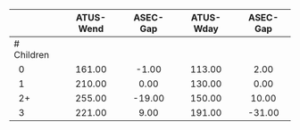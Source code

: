
|                      |    ATUS-Wend |     ASEC-Gap |    ATUS-Wday |     ASEC-Gap |
| -------------------- | :----------: | :----------: | :----------: | :----------: |
| # Children           |              |              |              |              |
| &nbsp;&nbsp;0        |       161.00 |        -1.00 |       113.00 |         2.00 |
| &nbsp;&nbsp;1        |       210.00 |         0.00 |       130.00 |         0.00 |
| &nbsp;&nbsp;2+       |       255.00 |       -19.00 |       150.00 |        10.00 |
| &nbsp;&nbsp;3        |       221.00 |         9.00 |       191.00 |       -31.00 |

